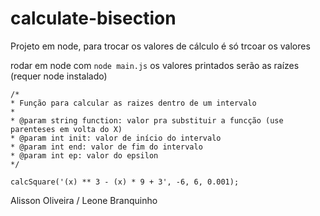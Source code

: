 # calculate-bisection

Projeto em node, para trocar os valores de cálculo é só trcoar os valores

rodar em node com ```node main.js``` os valores printados serão as raízes (requer node instalado)


```
/*
* Função para calcular as raizes dentro de um intervalo
*
* @param string function: valor pra substituir a funcção (use parenteses em volta do X)
* @param int init: valor de início do intervalo
* @param int end: valor de fim do intervalo
* @param int ep: valor do epsilon
*/

calcSquare('(x) ** 3 - (x) * 9 + 3', -6, 6, 0.001);
```
  
Alisson Oliveira / Leone Branquinho

